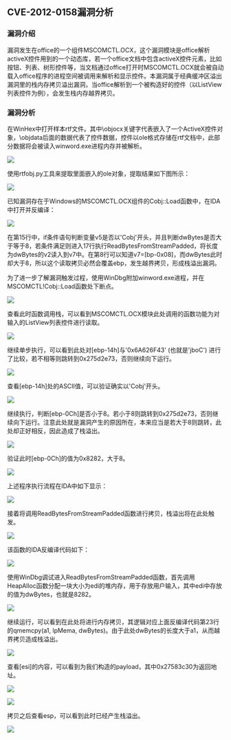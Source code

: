 ## CVE-2012-0158漏洞分析

### 漏洞介绍

漏洞发生在office的一个组件MSCOMCTL.OCX，这个漏洞模块是office解析activeX控件用到的一个动态库，若一个office文档中包含activeX控件元素，比如按钮、列表、树形控件等，当文档通过office打开时MSCOMCTL.OCX就会被自动载入office程序的进程空间被调用来解析和显示控件。本漏洞属于经典缓冲区溢出漏洞里的栈内存拷贝溢出漏洞，当office解析到一个被构造好的控件（以ListView列表控件为例），会发生栈内存越界拷贝。

### 漏洞分析

在WinHex中打开样本rtf文件。其中\objocx关键字代表嵌入了一个ActiveX控件对象，\objdata后面的数据代表了控件数据，控件以ole格式存储在rtf文档中，此部分数据将会被读入winword.exe进程内存并被解析。

![](img/1.PNG)

使用rtfobj.py工具来提取里面嵌入的ole对象，提取结果如下图所示：

![](img/2.PNG)

已知漏洞存在于Windows的MSCOMCTL.OCX组件的Cobj::Load函数中，在IDA中打开并反编译：

![](img/3.PNG)

在第15行中，if条件语句判断变量v5是否以'Cobj'开头，并且判断dwBytes是否大于等于8，若条件满足则进入17行执行ReadBytesFromStreamPadded，将长度为dwBytes的v2读入到v7中。在第8行可以知道v7=[bp-0x08]，而dwBytes此时却大于8，所以这个读取拷贝必然会覆盖ebp，发生越界拷贝，形成栈溢出漏洞。

为了进一步了解漏洞触发过程，使用WinDbg附加winword.exe进程，并在MSCOMCTL!Cobj::Load函数处下断点。

![](img/4.PNG)

查看此时函数调用栈，可以看到MSCOMCTL.OCX模块此处调用的函数功能为对输入的ListView列表控件进行读取。

![](img/5.PNG)

继续单步执行，可以看到此处对[ebp-14h]与'0x6A626F43' (也就是'jboC') 进行了比较，若不相等则跳转到0x275d2e73，否则继续向下运行。

![](img/6.PNG)

查看[ebp-14h]处的ASCII值，可以验证确实以'Cobj'开头。

![](img/7.PNG)

继续执行，判断[ebp-0Ch]是否小于8。若小于8则跳转到0x275d2e73，否则继续向下运行。注意此处就是漏洞产生的原因所在，本来应当是若大于8则跳转，此处却正好相反，因此造成了栈溢出。

![](img/8.PNG)

验证此时[ebp-0Ch]的值为0x8282，大于8。

![](img/9.PNG)

上述程序执行流程在IDA中如下显示：

![](img/10.PNG)

接着将调用ReadBytesFromStreamPadded函数进行拷贝，栈溢出将在此处触发。

![](img/11.PNG)

该函数的IDA反编译代码如下：

![](img/a.PNG)

使用WinDbg调试进入ReadBytesFromStreamPadded函数，首先调用HeapAlloc函数分配一块大小为edi的堆内存，用于存放用户输入，其中edi中存放的值为dwBytes，也就是8282。

![](img/12.PNG)

继续运行，可以看到在此处将进行内存拷贝，其逻辑对应上面反编译代码第23行的qmemcpy(a1, lpMema, dwBytes)。由于此处dwBytes的长度大于a1，从而越界拷贝造成栈溢出。

![](img/13.PNG)

查看[esi]的内容，可以看到为我们构造的payload，其中0x27583c30为返回地址。

![](img/14.PNG)

![](img/15.PNG)

拷贝之后查看esp，可以看到此时已经产生栈溢出。

![](img/16.PNG)